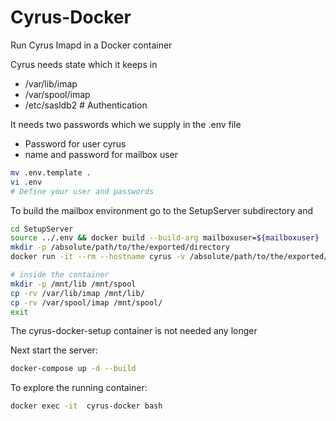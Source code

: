 # Cyrus-Docker
Run Cyrus Imapd in a Docker container

Cyrus needs state which it keeps in
* /var/lib/imap
* /var/spool/imap
* /etc/sasldb2 # Authentication

It needs two passwords which we supply in the .env file
* Password for user cyrus
* name and password for mailbox user

```bash
mv .env.template .
vi .env
# Define your user and passwords
```

To build the mailbox environment go to the SetupServer subdirectory and

```bash
cd SetupServer
source ../.env && docker build --build-arg mailboxuser=${mailboxuser} --build-arg mailboxpassword=${mailboxpassword} --build-arg cyruspassword=${cyruspassword} -t richardeigenmann/cyrus-docker-setup:latest .
mkdir -p /absolute/path/to/the/exported/directory
docker run -it --rm --hostname cyrus -v /absolute/path/to/the/exported/directory:/mnt richardeigenmann/cyrus-docker-setup:latest

# inside the container
mkdir -p /mnt/lib /mnt/spool
cp -rv /var/lib/imap /mnt/lib/
cp -rv /var/spool/imap /mnt/spool/
exit
```

The cyrus-docker-setup container is not needed any longer

Next start the server:

```bash
docker-compose up -d --build
```

To explore the running container:
```bash
docker exec -it  cyrus-docker bash
```
